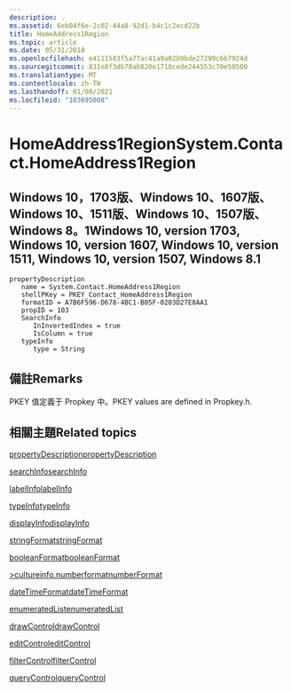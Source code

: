 ```yaml
---
description: .
ms.assetid: 6eb04f6e-2c02-44a8-92d1-b4c1c2ecd22b
title: HomeAddress1Region
ms.topic: article
ms.date: 05/31/2018
ms.openlocfilehash: e4111583f5a77ac41a9a02b9bde27299c6b7924d
ms.sourcegitcommit: 831e8f3db78ab820e1710cede244553c70e50500
ms.translationtype: MT
ms.contentlocale: zh-TW
ms.lasthandoff: 01/08/2021
ms.locfileid: "103695008"
---
```

# <a name="systemcontacthomeaddress1region"></a><span data-ttu-id="e1de9-103">HomeAddress1Region</span><span class="sxs-lookup"><span data-stu-id="e1de9-103">System.Contact.HomeAddress1Region</span></span>

## <a name="windows-10-version-1703-windows-10-version-1607-windows-10-version-1511-windows-10-version-1507-windows-81"></a><span data-ttu-id="e1de9-104">Windows 10，1703版、Windows 10、1607版、Windows 10、1511版、Windows 10、1507版、Windows 8。1</span><span class="sxs-lookup"><span data-stu-id="e1de9-104">Windows 10, version 1703, Windows 10, version 1607, Windows 10, version 1511, Windows 10, version 1507, Windows 8.1</span></span>

```
propertyDescription
   name = System.Contact.HomeAddress1Region
   shellPKey = PKEY_Contact_HomeAddress1Region
   formatID = A7B6F596-D678-4BC1-B05F-0203D27E8AA1
   propID = 103
   SearchInfo
      InInvertedIndex = true
      IsColumn = true
   typeInfo
      type = String
```

## <a name="remarks"></a><span data-ttu-id="e1de9-105">備註</span><span class="sxs-lookup"><span data-stu-id="e1de9-105">Remarks</span></span>

<span data-ttu-id="e1de9-106">PKEY 值定義于 Propkey 中。</span><span class="sxs-lookup"><span data-stu-id="e1de9-106">PKEY values are defined in Propkey.h.</span></span>

## <a name="related-topics"></a><span data-ttu-id="e1de9-107">相關主題</span><span class="sxs-lookup"><span data-stu-id="e1de9-107">Related topics</span></span>

<dl> <dt>

[<span data-ttu-id="e1de9-108">propertyDescription</span><span class="sxs-lookup"><span data-stu-id="e1de9-108">propertyDescription</span></span>](./propdesc-schema-propertydescription.md)
</dt> <dt>

[<span data-ttu-id="e1de9-109">searchInfo</span><span class="sxs-lookup"><span data-stu-id="e1de9-109">searchInfo</span></span>](./propdesc-schema-searchinfo.md)
</dt> <dt>

[<span data-ttu-id="e1de9-110">labelInfo</span><span class="sxs-lookup"><span data-stu-id="e1de9-110">labelInfo</span></span>](./propdesc-schema-labelinfo.md)
</dt> <dt>

[<span data-ttu-id="e1de9-111">typeInfo</span><span class="sxs-lookup"><span data-stu-id="e1de9-111">typeInfo</span></span>](./propdesc-schema-typeinfo.md)
</dt> <dt>

[<span data-ttu-id="e1de9-112">displayInfo</span><span class="sxs-lookup"><span data-stu-id="e1de9-112">displayInfo</span></span>](./propdesc-schema-displayinfo.md)
</dt> <dt>

[<span data-ttu-id="e1de9-113">stringFormat</span><span class="sxs-lookup"><span data-stu-id="e1de9-113">stringFormat</span></span>](./propdesc-schema-stringformat.md)
</dt> <dt>

[<span data-ttu-id="e1de9-114">booleanFormat</span><span class="sxs-lookup"><span data-stu-id="e1de9-114">booleanFormat</span></span>](./propdesc-schema-booleanformat.md)
</dt> <dt>

[<span data-ttu-id="e1de9-115">>cultureinfo.numberformat</span><span class="sxs-lookup"><span data-stu-id="e1de9-115">numberFormat</span></span>](./propdesc-schema-numberformat.md)
</dt> <dt>

[<span data-ttu-id="e1de9-116">dateTimeFormat</span><span class="sxs-lookup"><span data-stu-id="e1de9-116">dateTimeFormat</span></span>](./propdesc-schema-datetimeformat.md)
</dt> <dt>

[<span data-ttu-id="e1de9-117">enumeratedList</span><span class="sxs-lookup"><span data-stu-id="e1de9-117">enumeratedList</span></span>](./propdesc-schema-enumeratedlist.md)
</dt> <dt>

[<span data-ttu-id="e1de9-118">drawControl</span><span class="sxs-lookup"><span data-stu-id="e1de9-118">drawControl</span></span>](./propdesc-schema-drawcontrol.md)
</dt> <dt>

[<span data-ttu-id="e1de9-119">editControl</span><span class="sxs-lookup"><span data-stu-id="e1de9-119">editControl</span></span>](./propdesc-schema-editcontrol.md)
</dt> <dt>

[<span data-ttu-id="e1de9-120">filterControl</span><span class="sxs-lookup"><span data-stu-id="e1de9-120">filterControl</span></span>](./propdesc-schema-filtercontrol.md)
</dt> <dt>

[<span data-ttu-id="e1de9-121">queryControl</span><span class="sxs-lookup"><span data-stu-id="e1de9-121">queryControl</span></span>](./propdesc-schema-querycontrol.md)
</dt> </dl>

 

 
